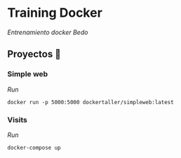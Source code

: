 # Training Docker

_Entrenamiento docker Bedo_

## Proyectos 🚀

### Simple web 

_Run_

```
docker run -p 5000:5000 dockertaller/simpleweb:latest
```

### Visits

_Run_

```
docker-compose up
```



